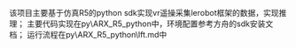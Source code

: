该项目主要基于仿真R5的python sdk实现vr遥操采集lerobot框架的数据，实现推理；
主要代码实现在py\ARX_R5_python中，环境配置参考方舟的sdk安装文档；
运行流程在py\ARX_R5_python\lft.md中